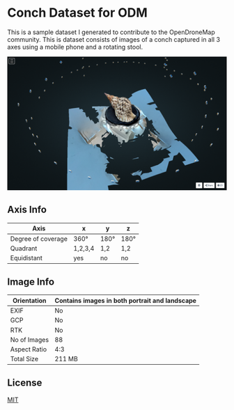 # Conch Dataset for ODM

This is a sample dataset I generated to contribute to the OpenDroneMap community. This is dataset consists of images of a conch captured in all 3 axes using a mobile phone and a rotating stool.


![Conch 3D Model](/Conch.png)


## Axis Info


| Axis               | x       | y         | z         |
|--------------------|---------|-----------|-----------|
| Degree of coverage | 360&deg;| 180&deg;  | 180&deg;  |
| Quadrant           | 1,2,3,4 | 1,2       | 1,2       |   
| Equidistant        | yes     | no        | no        |   


## Image Info


| Orientation  | Contains images in both portrait and landscape  |
|--------------|-------------------------------------------------|
| EXIF         | No                                              |
| GCP          | No                                              |
| RTK          | No                                              |
| No of Images | 88                                              |
| Aspect Ratio | 4:3                                             |
| Total Size   | 211 MB                                          |

## License 

[MIT](https://choosealicense.com/licenses/mit/)